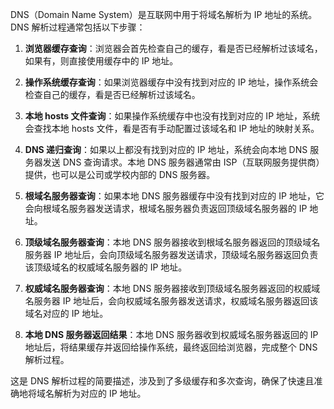 DNS（Domain Name System）是互联网中用于将域名解析为 IP 地址的系统。DNS 解析过程通常包括以下步骤：

1.  **浏览器缓存查询**：浏览器会首先检查自己的缓存，看是否已经解析过该域名，如果有，则直接使用缓存中的 IP 地址。
    
2.  **操作系统缓存查询**：如果浏览器缓存中没有找到对应的 IP 地址，操作系统会检查自己的缓存，看是否已经解析过该域名。
    
3.  **本地 hosts 文件查询**：如果操作系统缓存中也没有找到对应的 IP 地址，系统会查找本地 hosts 文件，看是否有手动配置过该域名和 IP 地址的映射关系。
    
4.  **DNS 递归查询**：如果以上都没有找到对应的 IP 地址，系统会向本地 DNS 服务器发送 DNS 查询请求。本地 DNS 服务器通常由 ISP（互联网服务提供商）提供，也可以是公司或学校内部的 DNS 服务器。
    
5.  **根域名服务器查询**：如果本地 DNS 服务器缓存中没有找到对应的 IP 地址，它会向根域名服务器发送请求，根域名服务器负责返回顶级域名服务器的 IP 地址。
    
6.  **顶级域名服务器查询**：本地 DNS 服务器接收到根域名服务器返回的顶级域名服务器 IP 地址后，会向顶级域名服务器发送请求，顶级域名服务器返回负责该顶级域名的权威域名服务器的 IP 地址。
    
7.  **权威域名服务器查询**：本地 DNS 服务器接收到顶级域名服务器返回的权威域名服务器 IP 地址后，会向权威域名服务器发送请求，权威域名服务器返回该域名对应的 IP 地址。
    
8.  **本地 DNS 服务器返回结果**：本地 DNS 服务器收到权威域名服务器返回的 IP 地址后，将结果缓存并返回给操作系统，最终返回给浏览器，完成整个 DNS 解析过程。
    

这是 DNS 解析过程的简要描述，涉及到了多级缓存和多次查询，确保了快速且准确地将域名解析为对应的 IP 地址。